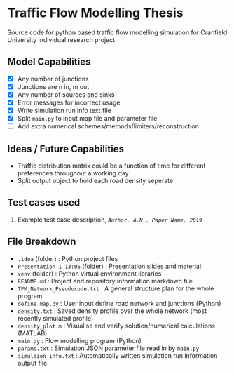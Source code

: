 # Traffic Flow Modelling Thesis
Source code for python based traffic flow modelling simulation for Cranfield University individual research project

## Model Capabilities
- [x] Any number of junctions 
- [x] Junctions are n in, m out
- [x] Any number of sources and sinks
- [x] Error messages for incorrect usage
- [x] Write simulation run info text file
- [x] Split `main.py` to input map file and parameter file
- [ ] Add extra numerical schemes/methods/limiters/reconstruction

## Ideas / Future Capabilities
- Traffic distribution matrix could be a function of time for different preferences throughout a working day
- Split output object to hold each road density seperate

## Test cases used
1. Example test case description, *`Author, A.N., Paper Name, 2019`*

## File Breakdown
- `.idea` \(folder) : Python project files
- `Presentation 1 13:06` \(folder) : Presentation slides and material 
- `venv` \(folder) : Python virtual environment libraries
- `README.md` : Project and repository information markdown file
- `TFM_Network_Pseudocode.txt` : A general structure plan for the whole program
- `define_map.py` : User input define road network and junctions (Python)
- `density.txt` : Saved density profile over the whole network (most recently simulated profile)
- `density_plot.m` : Visualise and verify solution/numerical calculations (MATLAB)
- `main.py` : Flow modelling program (Python)
- `params.txt` : Simulation JSON parameter file read in by `main.py`
- `simulaion_info.txt` : Automatically written simulation run information output file
